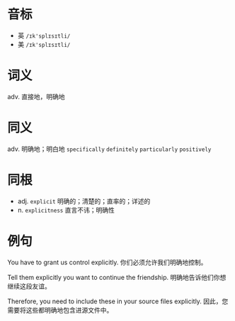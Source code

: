 # 音标

- 英 `/ɪk'splɪsɪtli/`
- 美 `/ɪk'splɪsɪtli/`

# 词义

adv. 直接地，明确地


# 同义

adv. 明确地；明白地
`specifically` `definitely` `particularly` `positively`

# 同根

- adj. `explicit` 明确的；清楚的；直率的；详述的
- n. `explicitness` 直言不讳；明确性

# 例句

You have to grant us control explicitly.
你们必须允许我们明确地控制。

Tell them explicitly you want to continue the friendship.
明确地告诉他们你想继续这段友谊。

Therefore, you need to include these in your source files explicitly.
因此，您需要将这些都明确地包含进源文件中。



